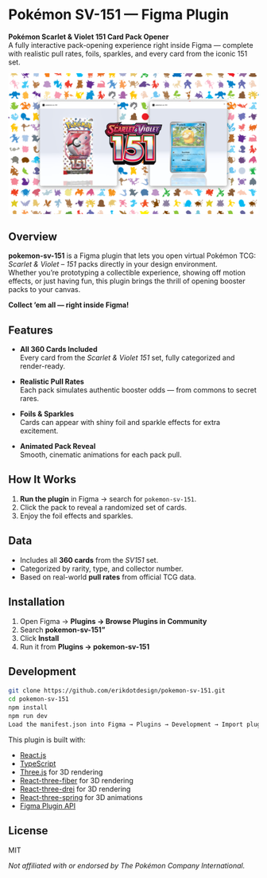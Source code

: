 # Pokémon SV-151 — Figma Plugin

**Pokémon Scarlet & Violet 151 Card Pack Opener**  
A fully interactive pack-opening experience right inside Figma — complete with realistic pull rates, foils, sparkles, and every card from the iconic 151 set.

![cover](pokemon-sv-151-cover.png) 

## Overview

**pokemon-sv-151** is a Figma plugin that lets you open virtual Pokémon TCG: *Scarlet & Violet – 151* packs directly in your design environment.  
Whether you’re prototyping a collectible experience, showing off motion effects, or just having fun, this plugin brings the thrill of opening booster packs to your canvas.  

**Collect ’em all — right inside Figma!**

## Features

- **All 360 Cards Included**  
  Every card from the *Scarlet & Violet 151* set, fully categorized and render-ready.

- **Realistic Pull Rates**  
  Each pack simulates authentic booster odds — from commons to secret rares.

- **Foils & Sparkles**  
  Cards can appear with shiny foil and sparkle effects for extra excitement.

- **Animated Pack Reveal**  
  Smooth, cinematic animations for each pack pull.

## How It Works

1. **Run the plugin** in Figma → search for `pokemon-sv-151`.
2. Click the pack to reveal a randomized set of cards.
3. Enjoy the foil effects and sparkles.

## Data

- Includes all **360 cards** from the *SV151* set.  
- Categorized by rarity, type, and collector number.  
- Based on real-world **pull rates** from official TCG data.

## Installation

1. Open Figma → **Plugins → Browse Plugins in Community**  
2. Search **pokemon-sv-151”**  
3. Click **Install**  
4. Run it from **Plugins → pokemon-sv-151**

## Development

```bash
git clone https://github.com/erikdotdesign/pokemon-sv-151.git
cd pokemon-sv-151
npm install
npm run dev
Load the manifest.json into Figma → Plugins → Development → Import plugin from manifest…
```

This plugin is built with:  
- [React.js](https://react.dev/)
- [TypeScript](https://www.typescriptlang.org/)
- [Three.js](https://threejs.org/) for 3D rendering  
- [React-three-fiber](https://r3f.docs.pmnd.rs/getting-started/introduction) for 3D rendering
- [React-three-drei](https://drei.docs.pmnd.rs/getting-started/introduction) for 3D rendering
- [React-three-spring](https://www.react-spring.dev/docs/guides/react-three-fiber) for 3D animations
- [Figma Plugin API](https://www.figma.com/plugin-docs/)

## License 

MIT

*Not affiliated with or endorsed by The Pokémon Company International.*
